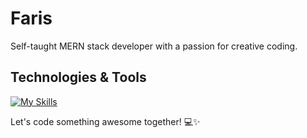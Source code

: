 # Faris

Self-taught MERN stack developer with a passion for creative coding.

## Technologies & Tools

[![My Skills](https://skillicons.dev/icons?i=react,ts,js,figma,nodejs,postman,netlify,redux,express,firebase,mongodb,gcp,tailwind,html,css,mysql,aws,linux,github,bootstrap&theme=light)](https://skillicons.dev)

Let's code something awesome together! 💻✨

